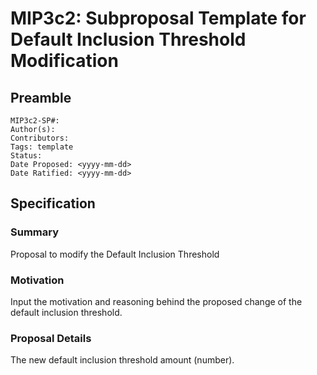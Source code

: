 # MIP3c2: Subproposal Template for Default Inclusion Threshold Modification

## Preamble
```
MIP3c2-SP#:
Author(s): 
Contributors:
Tags: template
Status:
Date Proposed: <yyyy-mm-dd>
Date Ratified: <yyyy-mm-dd>
```

## Specification

### Summary
Proposal to modify the Default Inclusion Threshold

### Motivation
Input the motivation and reasoning behind the proposed change of the default inclusion threshold.

### Proposal Details
The new default inclusion threshold amount (number).
